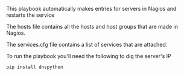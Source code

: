 This playbook automatically makes entries for servers in Nagios and restarts the service

The hosts file contains all the hosts and host groups that are made in Nagios.

The services.cfg file contains a list of services that are attached.

To run the playbook you'll need the following to dig the server's IP

```pip install dnspython```
